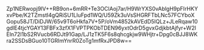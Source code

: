 Zp1NERwopj9lV++RB9on+6mRR+Te3OClAoj7ar/H9WrYXS0vAblgH9pFIrHKYxvPbe/K2TZmstI4gQRiSU1LIuFpd1WQ/U59Zk3uVsSHGRFTbLNc57FCYboXGopu58JT/DiDJW/65v9T6oHkfa7V+5P/oVm4852kAVEdD5IQLz+JLeRqaw10gdlE4tjcYGAY13FBFx3zfX1FVPTPKObTDEN96yxtOdrD5gvxGdjkbtAjfyr+W2lEln72l1bS2RVucb6RDJt91Gap/LJ1zTK5F6s8qhcgkjw9WHjtr+Dpg0cBJJ8WKra2SSDsBGuo10TGRImYnrR0ZoTg1mfRxJPD8w==
